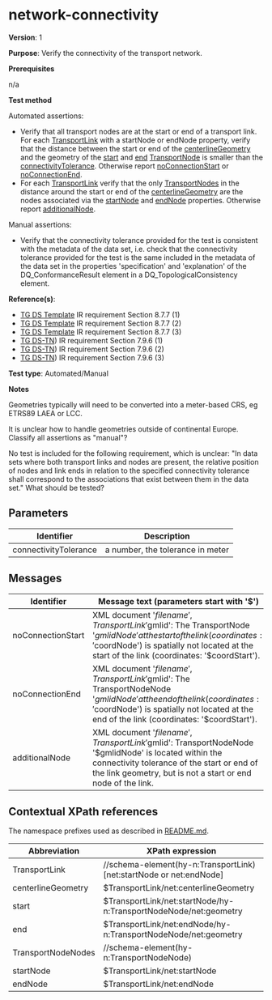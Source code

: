 # network-connectivity

**Version**: 1

**Purpose**: Verify the connectivity of the transport network.

**Prerequisites**

n/a

**Test method**

Automated assertions:

* Verify that all transport nodes are at the start or end of a transport link. For each [TransportLink](#TransportLink) with a startNode or endNode property, verify that the distance between the start or end of the [centerlineGeometry](#geometry) and the geometry of the [start](#start) and [end](#end) [TransportNode](#TransportNodes) is smaller than the [connectivityTolerance](#tolerance). Otherwise report [noConnectionStart](#noConnectionStart) or [noConnectionEnd](#noConnectionEnd).
* For each [TransportLink](#TransportLink) verify that the only [TransportNodes](#TransportNodes) in the distance around the start or end of the [centerlineGeometry](#geometry) are the nodes associated via the [startNode](#start) and [endNode](#end) properties. Otherwise report [additionalNode](#additionalNode).

Manual assertions:

* Verify that the connectivity tolerance provided for the test is consistent with the metadata of the data set, i.e. check that the connectivity tolerance provided for the test is the same included in the metadata of the data set in the properties 'specification' and 'explanation' of the DQ\_ConformanceResult element in a DQ\_TopologicalConsistency element.

**Reference(s)**: 

* [TG DS Template](http://inspire.ec.europa.eu/id/ats/data-tn/3.2/tn-as/README#ref_TG_DS_tmpl) IR requirement Section 8.7.7 (1)
* [TG DS Template](http://inspire.ec.europa.eu/id/ats/data-tn/3.2/tn-as/README#ref_TG_DS_tmpl) IR requirement Section 8.7.7 (2)
* [TG DS Template](http://inspire.ec.europa.eu/id/ats/data-tn/3.2/tn-as/README#ref_TG_DS_tmpl) IR requirement Section 8.7.7 (3)
* [TG DS-TN](http://inspire.ec.europa.eu/id/ats/data-tn/3.2/tn-as/README#ref_TG_DS_TN)) IR requirement Section 7.9.6 (1)
* [TG DS-TN](http://inspire.ec.europa.eu/id/ats/data-tn/3.2/tn-as/README#ref_TG_DS_TN)) IR requirement Section 7.9.6 (2)
* [TG DS-TN](http://inspire.ec.europa.eu/id/ats/data-tn/3.2/tn-as/README#ref_TG_DS_TN)) IR requirement Section 7.9.6 (3)

**Test type**: Automated/Manual

**Notes**

Geometries typically will need to be converted into a meter-based CRS, eg ETRS89 LAEA or LCC. 

It is unclear how to handle geometries outside of continental Europe. Classify all assertions as "manual"?

No test is included for the following requirement, which is unclear: "In data sets where both transport links and nodes are present, the relative position of nodes and link ends in relation to the specified connectivity tolerance shall correspond to the associations that exist between them in the data set." What should be tested?

## Parameters

Identifier  |  Description
---------------------------------------------------------- | -------------------------------------------------------------------------
connectivityTolerance <a name="tolerance"/>  |  a number, the tolerance in meter

## Messages

Identifier  |  Message text (parameters start with '$')
---------------------------------------------------------- | -------------------------------------------------------------------------
noConnectionStart <a name="noConnectionStart"/>  |  XML document '$filename', TransportLink '$gmlid': The TransportNode '$gmlidNode' at the start of the link (coordinates: '$coordNode') is spatially not located at the start of the link (coordinates: '$coordStart').
noConnectionEnd <a name="noConnectionEnd"/>  |  XML document '$filename', TransportLink '$gmlid': The TransportNodeNode '$gmlidNode' at the end of the link (coordinates: '$coordNode') is spatially not located at the end of the link (coordinates: '$coordStart').
additionalNode <a name="additionalNode"/>  |  XML document '$filename', TransportLink '$gmlid': TransportNodeNode '$gmlidNode' is located within the connectivity tolerance of the start or end of the link geometry, but is not a start or end node of the link.

## Contextual XPath references

The namespace prefixes used as described in [README.md](http://inspire.ec.europa.eu/id/ats/data-hy/3.1/hy-n-as/README#namespaces).

Abbreviation                                               |  XPath expression
---------------------------------------------------------- | -------------------------------------------------------------------------
TransportLink <a name="TransportLink"></a>   | //schema-element(hy-n:TransportLink)[net:startNode or net:endNode] 
centerlineGeometry <a name="geometry"></a>   | $TransportLink/net:centerlineGeometry 
start <a name="start"></a>   | $TransportLink/net:startNode/hy-n:TransportNodeNode/net:geometry 
end <a name="end"></a>   | $TransportLink/net:endNode/hy-n:TransportNodeNode/net:geometry 
TransportNodeNodes <a name="TransportNodes"></a>   | //schema-element(hy-n:TransportNodeNode) 
startNode <a name="start"></a>   | $TransportLink/net:startNode 
endNode <a name="end"></a>   | $TransportLink/net:endNode 

